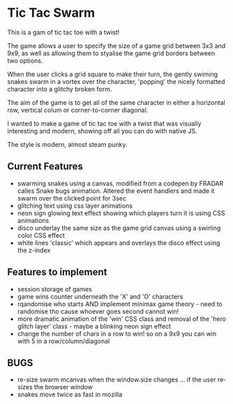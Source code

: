 # Tic Tac Swarm

This is a gam of tic tac toe with a twist! 

The game allows a user to specify the size of a game grid between 3x3 and 9x9, as well as allowing them to styalise the game grid borders between two options.

When the user clicks a grid square to make their turn, the gently swiming snakes swarm in a vortex over the character, 'popping' the nicely formatted character into a glitchy broken form.

The aim of the game is to get all of the same character in either a horizontal row, vertical colum or corner-to-corner diagonal.

I wanted to make a game of tic tac toe with a twist that was visually interesting and modern, showing off all you can do with native JS.

The style is modern, almost steam punky.

## Current Features

- swarming snakes using a canvas, modified from a codepen by FRADAR calles Snake bugs animation.  Altered the event handlers and made it swarm over the clicked point for 3sec
- glitching text using css layer animations
- neon sign glowing text effect showing which players turn it is using CSS animations
- disco underlay the same size as the game grid canvas using a swirling color CSS effect
- white lines 'classic' which appears and overlays the disco effect using the z-index

## Features to implement

- session storage of games
- game wins counter underneath the 'X' and 'O' characters
- rqandomise who starts AND implement minimax game theory - need to randomise tho cause whoever goes second cannot win!
- more dramatic animation of the 'win' CSS class and removal of the 'hero glitch layer' class - maybe a blinking neon sign effect
- change the number of chars in a row to win! so on a 9x9 you can win with 5 in a row/column/diagonal

## BUGS

- re-size swarm mcanvas when the window.size changes ... if the user re-sizes the browser window
- snakes move twice as fast in mozilla
